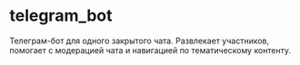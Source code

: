 # telegram_bot
Телеграм-бот для одного закрытого чата. Развлекает участников, помогает с модерацией чата и навигацией по тематическому контенту.
